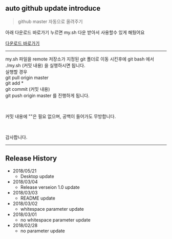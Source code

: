 ## auto github update introduce
> github master 자동으로 올려주기

아래 다운로드 바로가기 누르면 my.sh 다운 받아서 사용할수 있게 해뒀어요

[다운로드 바로가기](https://github.com/mgh3326/auto_git_update/releases)

<hr>

my.sh 파일을 remote 저장소가 지정된 git 폴더로 이동 시킨후에 git bash 에서 ./my.sh (커밋 내용) 을 실행하시면 됩니다.<br>
실행할 경우<br>
git pull origin master<br>
git add *<br>
git commit (커밋 내용)<br>
git push origin master 를 진행하게 됩니다.

<br>

커밋 내용에 ""은 필요 없으며, 공백이 들어가도 무방합니다.

<br>

감사합니다.
<hr>

## Release History
* 2018/05/21
    * Desktop update
* 2018/03/04
    * Release verseion 1.0 update
* 2018/03/03
    * README update
* 2018/03/02
    * whitespace parameter update
* 2018/03/01
    * no whitespace parameter update
* 2018/02/28
    * no parameter update



<!-- ## Contributing -->

